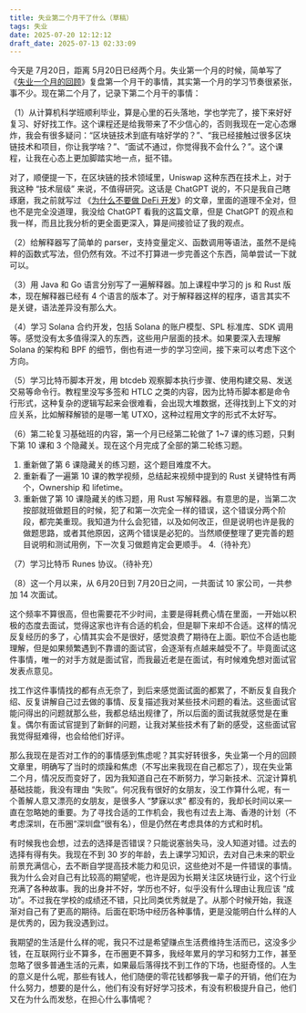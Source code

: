 ```yaml
---
title: 失业第二个月干了什么（草稿）
tags: 失业
date: 2025-07-20 12:12:12
draft_date: 2025-07-13 02:33:09
---
```


今天是 7月20日，距离 5月20日已经两个月。失业第一个月的时候，简单写了《[失业一个月的回顾](/2025/06/20/失业一个月的回顾/)》复盘第一个月干的事情，其实第一个月的学习节奏很紧张，事不少。现在第二个月了，记录下第二个月干的事情：

（1）从计算机科学班顺利毕业，算是心里的石头落地，学也学完了，接下来好好复习、好好找工作。这个课程还是给我带来了不少信心的，否则我现在一定心态爆炸，我会有很多疑问：“区块链技术到底有啥好学的？”、“我已经接触过很多区块链技术和项目，你让我学啥？”、“面试不通过，你觉得我不会什么？”。这个课程，让我在心态上更加脚踏实地一点，挺不错。

对了，顺便提一下，在区块链的技术领域里，Uniswap 这种东西在技术上，对于我这种 “技术层级” 来说，不值得研究。这话是 ChatGPT 说的，不只是我自己瞎琢磨，我之前就写过 《[为什么不要做 DeFi 开发](/2024/09/11/为什么不要做智能合约开发和DeFi开发/)》的文章，里面的道理不全对，但也不是完全没道理，我没给 ChatGPT 看我的这篇文章，但是 ChatGPT 的观点和我一样，而且比我分析的更全面更深入，算是间接验证了我的观点。

（2）给解释器写了简单的 parser，支持变量定义、函数调用等语法，虽然不是纯粹的函数式写法，但仍然有效。不过不打算进一步完善这个东西，简单尝试一下就可以。

（3）用 Java 和 Go 语言分别写了一遍解释器。加上课程中学习的 js 和 Rust 版本，现在解释器已经有 4 个语言的版本了。对于解释器这样的程序，语言其实不是关键，语法差异没有那么大。

（4）学习 Solana 合约开发，包括 Solana 的账户模型、SPL 标准库、SDK 调用等。感觉没有太多值得深入的东西，这些用户层面的技术。如果要深入去理解 Solana 的架构和 BPF 的细节，倒也有进一步的学习空间，接下来可以考虑下这个方向。

（5）学习比特币脚本开发，用 btcdeb 观察脚本执行步骤、使用构建交易、发送交易等命令行。教程里没写多签和 HTLC 之类的内容，因为比特币脚本都是命令行形式，这种复杂的逻辑写起来会很难看，会出现大堆数据，还得找到上下文的对应关系，比如解释解锁的是哪一笔 UTXO，这种过程用文字的形式不太好写。

（6）第二轮复习基础班的内容，第一个月已经第二轮做了 1~7 课的练习题，只剩下第 10 课和 3 个隐藏关。现在这个月完成了全部的第二轮练习题。
  1. 重新做了第 6 课隐藏关的练习题，这个题目难度不大。
  2. 重新看了一遍第 10 课的教学视频，总结起来视频中提到的 Rust 关键特性有两个，Ownership 和 lifetime。
  3. 重新做了第 10 课隐藏关的练习题，用 Rust 写解释器。有意思的是，当第二次按部就班做题目的时候，犯了和第一次完全一样的错误，这个错误分两个阶段，都完美重现。我知道为什么会犯错，以及如何改正，但是说明也许是我的做题思路，或者其他原因，这两个错误是必犯的。当然顺便整理了更完善的题目说明和测试用例，下一次复习做题肯定会更顺手。
  4.（待补充）

（7）学习比特币 Runes 协议。（待补充）

（8）这一个月以来，从 6月20日到 7月20日之间，一共面试 10 家公司，一共参加 14 次面试。

这个频率不算很高，但也需要花不少时间，主要是得耗费心情在里面，一开始以积极的态度去面试，觉得这家也许有合适的机会，但是聊下来却不合适。这样的情况反复经历的多了，心情其实会不是很好，感觉浪费了期待在上面。职位不合适也能理解，但是如果频繁遇到不靠谱的面试官，会逐渐有点越来越受不了。毕竟面试这件事情，唯一的对手方就是面试官，而我最近老是在面试，有时候难免想对面试官发表点意见。

找工作这件事情找的都有点无奈了，到后来感觉面试面的都累了，不断反复自我介绍、反复讲解自己过去做的事情、反复描述我对某些技术问题的看法。这些面试官能问得出的问题就那么些，我都总结出规律了，所以后面的面试我就感觉是在重复。偶尔有面试官提到了新鲜的问题，让我对某些技术有了新的感受，这些面试官我觉得挺难得，也会给他们好评。

那么我现在是否对工作的的事情感到焦虑呢？其实好转很多，失业第一个月的回顾文章里，明确写了当时的烦躁和焦虑（不写出来我现在自己都忘了），现在失业第二个月，情况反而变好了，因为我知道自己在不断努力，学习新技术、沉淀计算机基础技能，我没有理由 “失败”。何况我有很好的女朋友，没工作算什么呢，有一个善解人意又漂亮的女朋友，是很多人 “梦寐以求” 都没有的，我却长时间以来一直在忽略她的重要。为了寻找合适的工作机会，我也有过去上海、香港的计划（不考虑深圳，在币圈“深圳盘”很有名），但是仍然在考虑具体的方式和时机。

有时候我也会想，过去的选择是否错误？只能说塞翁失马，没人知道对错。过去的选择有得有失。我现在不到 30 岁的年龄，去上课学习知识，去对自己未来的职业前景充满信心，去不断自学提高技术能力和见识，这些绝对不是一件错误的事情。我为什么会对自己有比较高的期望呢，也许是因为长期关注区块链行业，这个行业充满了各种故事。我的出身并不好，学历也不好，似乎没有什么理由让我应该 “成功”。不过我在学校的成绩还不错，只比同类优秀就是了。从那个时候开始，我逐渐对自己有了更高的期待。后面在职场中经历各种事情，更是没能明白什么样的人是优秀的，因为我没遇到过。

我期望的生活是什么样的呢，我只不过是希望赚点生活费维持生活而已，这没多少钱，在互联网行业不算多，在币圈更不算多，我经年累月的学习和努力工作，甚至忽略了很多普通生活的元素，如果最后落得找不到工作的下场，也挺奇怪的。人生的意义是什么呢，那些有钱人，他们随便的零花钱都够我一辈子的开销，他们在为什么努力，想要的是什么，他们有没有好好学习技术，有没有积极提升自己，他们又在为什么而发愁，在担心什么事情呢？


